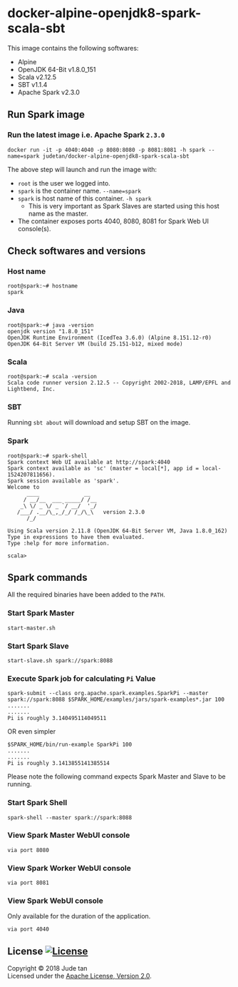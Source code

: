docker-alpine-openjdk8-spark-scala-sbt
======================================
This image contains the following softwares:

* Alpine
* OpenJDK 64-Bit v1.8.0_151
* Scala v2.12.5
* SBT v1.1.4
* Apache Spark v2.3.0

## Run Spark image
### Run the latest image i.e. Apache Spark `2.3.0`

    docker run -it -p 4040:4040 -p 8080:8080 -p 8081:8081 -h spark --name=spark judetan/docker-alpine-openjdk8-spark-scala-sbt


The above step will launch and run the image with:

* `root` is the user we logged into.
 * `spark` is the container name. `--name=spark`
 * `spark` is host name of this container. `-h spark`
 	* This is very important as Spark Slaves are started using this host name as the master.
 * The container exposes ports 4040, 8080, 8081 for Spark Web UI console(s).

## Check softwares and versions

### Host name

    root@spark:~# hostname
    spark

### Java

    root@spark:~# java -version
    openjdk version "1.8.0_151"
    OpenJDK Runtime Environment (IcedTea 3.6.0) (Alpine 8.151.12-r0)
    OpenJDK 64-Bit Server VM (build 25.151-b12, mixed mode)

### Scala

    root@spark:~# scala -version
    Scala code runner version 2.12.5 -- Copyright 2002-2018, LAMP/EPFL and Lightbend, Inc.

### SBT

Running `sbt about` will download and setup SBT on the image.

### Spark

```
root@spark:~# spark-shell
Spark context Web UI available at http://spark:4040
Spark context available as 'sc' (master = local[*], app id = local-1524207811656).
Spark session available as 'spark'.
Welcome to
      ____              __
     / __/__  ___ _____/ /__
    _\ \/ _ \/ _ `/ __/  '_/
   /___/ .__/\_,_/_/ /_/\_\   version 2.3.0
      /_/
         
Using Scala version 2.11.8 (OpenJDK 64-Bit Server VM, Java 1.8.0_162)
Type in expressions to have them evaluated.
Type :help for more information.

scala> 

```
## Spark commands
All the required binaries have been added to the `PATH`.

### Start Spark Master

    start-master.sh

### Start Spark Slave

    start-slave.sh spark://spark:8088

### Execute Spark job for calculating `Pi` Value

    spark-submit --class org.apache.spark.examples.SparkPi --master spark://spark:8088 $SPARK_HOME/examples/jars/spark-examples*.jar 100
    .......
    .......
    Pi is roughly 3.140495114049511


OR even simpler

    $SPARK_HOME/bin/run-example SparkPi 100
    .......
    .......
    Pi is roughly 3.1413855141385514

Please note the following command expects Spark Master and Slave to be running. 

### Start Spark Shell

    spark-shell --master spark://spark:8088

### View Spark Master WebUI console

 `via port 8080 `
### View Spark Worker WebUI console

`via port 8081 `

### View Spark WebUI console
Only available for the duration of the application.

`via port 4040 `

## License [![License](http://img.shields.io/:license-apache-blue.svg)](http://www.apache.org/licenses/LICENSE-2.0.html)
Copyright &copy; 2018 Jude tan<br>
Licensed under the [Apache License, Version 2.0](http://www.apache.org/licenses/LICENSE-2.0).